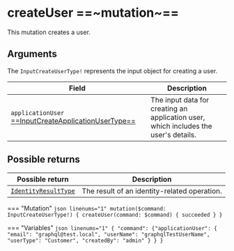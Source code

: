 # createUser ==~mutation~==

This mutation creates a user.

## Arguments

The `InputCreateUserType!` represents the input object for creating a user.

| Field                                                  | Description                                                                                                         |
|--------------------------------------------------------|---------------------------------------------------------------------------------------------------------------------|
| `applicationUser` [ ==InputCreateApplicationUserType== ](../Objects/InputCreateApplicationUserType.md) | The input data for creating an application user, which includes the user's details. |

## Possible returns

| Possible return                                          	| Description                                                       	|
|---------------------------------------------------------	|--------------------------------------------------------------------	|
| [`IdentityResultType`](../Objects/IdentityResultType.md)  | The result of an identity-related operation.                        	|


=== "Mutation"
    ```json linenums="1"
    mutation($command: InputCreateUserType!) {
      createUser(command: $command) {
        succeeded
      }
    }
    ```

=== "Variables"
    ```json linenums="1"
{
  "command": {"applicationUser": {
    "email": "graphql@test.local",
    "userName": "graphqlTestUserName",
    "userType": "Customer",
    "createdBy": "admin"
  }
 }
}
    ```
